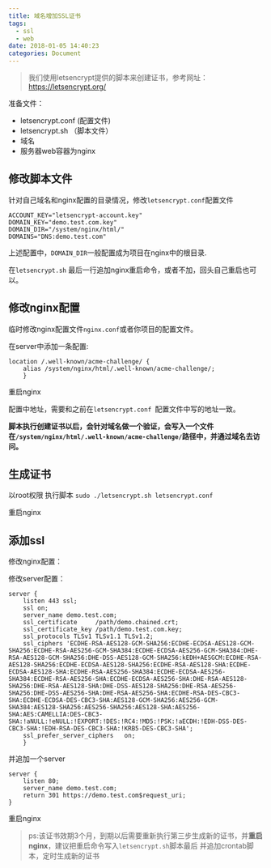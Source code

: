 ```yaml
---
title: 域名增加SSL证书
tags: 
  - ssl
  - web 
date: 2018-01-05 14:40:23
categories: Document
---
```


>我们使用letsencrypt提供的脚本来创建证书，参考网址：https://letsencrypt.org/

准备文件：

+ letsencrypt.conf (配置文件)
+ letsencrypt.sh （脚本文件）
+ 域名
+ 服务器web容器为nginx

<!-- more -->

修改脚本文件
---

针对自己域名和nginx配置的目录情况，修改`letsencrypt.conf`配置文件

```
ACCOUNT_KEY="letsencrypt-account.key"
DOMAIN_KEY="demo.test.com.key"
DOMAIN_DIR="/system/nginx/html/"
DOMAINS="DNS:demo.test.com"
```
上述配置中，`DOMAIN_DIR`一般配置成为项目在nginx中的根目录.

在`letsencrypt.sh` 最后一行追加nginx重启命令，或者不加，回头自己重启也可以。

修改nginx配置
---
临时修改nginx配置文件`nginx.conf`或者你项目的配置文件。

在server中添加一条配置:

```
location /.well-known/acme-challenge/ {
	alias /system/nginx/html/.well-known/acme-challenge/;
    }
```

重启nginx

配置中地址，需要和之前在`letsencrypt.conf `配置文件中写的地址一致。

**脚本执行创建证书以后，会针对域名做一个验证，会写入一个文件在`/system/nginx/html/.well-known/acme-challenge/`路径中，并通过域名去访问。**

生成证书
---

以root权限 执行脚本 `sudo ./letsencrypt.sh letsencrypt.conf`

重启nginx

添加ssl
---
修改nginx配置：

修改server配置：

```
server {
    listen 443 ssl;
    ssl on;
    server_name demo.test.com;
    ssl_certificate     /path/demo.chained.crt;
    ssl_certificate_key /path/demo.test.com.key;
    ssl_protocols TLSv1 TLSv1.1 TLSv1.2;
    ssl_ciphers 'ECDHE-RSA-AES128-GCM-SHA256:ECDHE-ECDSA-AES128-GCM-SHA256:ECDHE-RSA-AES256-GCM-SHA384:ECDHE-ECDSA-AES256-GCM-SHA384:DHE-RSA-AES128-GCM-SHA256:DHE-DSS-AES128-GCM-SHA256:kEDH+AESGCM:ECDHE-RSA-AES128-SHA256:ECDHE-ECDSA-AES128-SHA256:ECDHE-RSA-AES128-SHA:ECDHE-ECDSA-AES128-SHA:ECDHE-RSA-AES256-SHA384:ECDHE-ECDSA-AES256-SHA384:ECDHE-RSA-AES256-SHA:ECDHE-ECDSA-AES256-SHA:DHE-RSA-AES128-SHA256:DHE-RSA-AES128-SHA:DHE-DSS-AES128-SHA256:DHE-RSA-AES256-SHA256:DHE-DSS-AES256-SHA:DHE-RSA-AES256-SHA:ECDHE-RSA-DES-CBC3-SHA:ECDHE-ECDSA-DES-CBC3-SHA:AES128-GCM-SHA256:AES256-GCM-SHA384:AES128-SHA256:AES256-SHA256:AES128-SHA:AES256-SHA:AES:CAMELLIA:DES-CBC3-SHA:!aNULL:!eNULL:!EXPORT:!DES:!RC4:!MD5:!PSK:!aECDH:!EDH-DSS-DES-CBC3-SHA:!EDH-RSA-DES-CBC3-SHA:!KRB5-DES-CBC3-SHA';
    ssl_prefer_server_ciphers   on;
    }
```

并追加一个server

```
server {
    listen 80;
    server_name demo.test.com;
    return 301 https://demo.test.com$request_uri;
}
```

重启nginx

>ps:该证书效期3个月，到期以后需要重新执行第三步生成新的证书，并**重启nginx**，建议把重启命令写入`letsencrypt.sh`脚本最后
>并追加crontab脚本，定时生成新的证书
